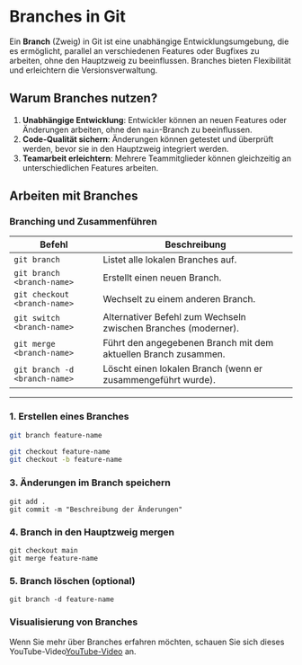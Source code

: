 # Branches in Git

Ein **Branch** (Zweig) in Git ist eine unabhängige Entwicklungsumgebung, die es ermöglicht, parallel an verschiedenen Features oder Bugfixes zu arbeiten, ohne den Hauptzweig zu beeinflussen. Branches bieten Flexibilität und erleichtern die Versionsverwaltung.

## Warum Branches nutzen?

1. **Unabhängige Entwicklung**: Entwickler können an neuen Features oder Änderungen arbeiten, ohne den `main`-Branch zu beeinflussen.
2. **Code-Qualität sichern**: Änderungen können getestet und überprüft werden, bevor sie in den Hauptzweig integriert werden.
3. **Teamarbeit erleichtern**: Mehrere Teammitglieder können gleichzeitig an unterschiedlichen Features arbeiten.

## Arbeiten mit Branches

### **Branching und Zusammenführen**
| **Befehl**                     | **Beschreibung**                                                                 |
|---------------------------------|---------------------------------------------------------------------------------|
| `git branch`                   | Listet alle lokalen Branches auf.                                               |
| `git branch <branch-name>`     | Erstellt einen neuen Branch.                                                    |
| `git checkout <branch-name>`   | Wechselt zu einem anderen Branch.                                               |
| `git switch <branch-name>`     | Alternativer Befehl zum Wechseln zwischen Branches (moderner).                  |
| `git merge <branch-name>`      | Führt den angegebenen Branch mit dem aktuellen Branch zusammen.                  |
| `git branch -d <branch-name>`  | Löscht einen lokalen Branch (wenn er zusammengeführt wurde).                    |

---


### 1. Erstellen eines Branches

```bash
git branch feature-name

git checkout feature-name
git checkout -b feature-name
```
### 3. Änderungen im Branch speichern
```
git add .
git commit -m "Beschreibung der Änderungen"
```
### 4. Branch in den Hauptzweig mergen
```
git checkout main
git merge feature-name
```
### 5. Branch löschen (optional)

```
git branch -d feature-name
```
### Visualisierung von Branches
Wenn Sie mehr über Branches erfahren möchten, schauen Sie sich dieses YouTube-Video[YouTube-Video](https://www.youtube.com/watch?v=JTE2Fn_sCZs)
 an.


